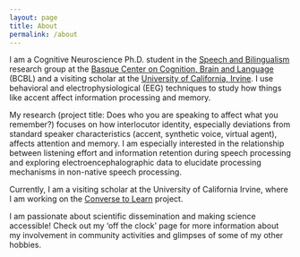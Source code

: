 ```yaml
---
layout: page
title: About
permalink: /about
---
```


I am a Cognitive Neuroscience Ph.D. student in the [Speech and Bilingualism](https://www.bcbl.eu/en/research/research-groups/speech-bilingualism) research group at the [Basque Center on Cognition, Brain and Language](https://www.bcbl.eu/en) (BCBL) and a visiting scholar at the [University of California, Irvine](https://uci.edu/). I use behavioral and electrophysiological (EEG) techniques to study how things like accent affect information processing and memory. 


My research (project title: Does who you are speaking to affect what you remember?) focuses on how interlocutor identity, especially deviations from standard speaker characteristics (accent, synthetic voice, virtual agent), affects attention and memory. I am especially interested in the relationship between listening effort and information retention during speech processing and exploring electroencephalographic data to elucidate processing mechanisms in non-native speech processing. 

Currently, I am a visiting scholar at the University of California Irvine, where I am working on the [Converse to Learn](https://www.conversetolearn.org) project. 

I am passionate about scientific dissemination and making science accessible! Check out my ‘off the clock’ page for more information about my involvement in community activities and glimpses of some of my other hobbies.

